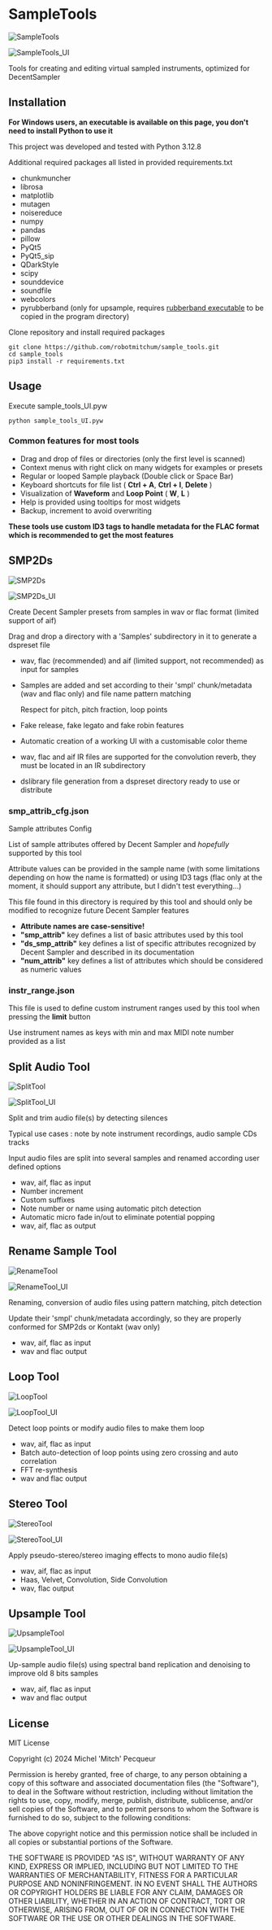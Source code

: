 # SampleTools

![SampleTools](tools/UI/icons/sample_tools_64.png)

![SampleTools_UI](screencaps/sample_tools_ui.png)

Tools for creating and editing virtual sampled instruments, optimized for DecentSampler

## Installation

**For Windows users, an executable is available on this page, you don't need to install Python to use it**

This project was developed and tested with Python 3.12.8

Additional required packages all listed in provided requirements.txt

- chunkmuncher
- librosa
- matplotlib
- mutagen
- noisereduce
- numpy
- pandas
- pillow
- PyQt5
- PyQt5_sip
- QDarkStyle
- scipy
- sounddevice
- soundfile
- webcolors
- pyrubberband (only for upsample, requires [rubberband executable](https://breakfastquay.com/rubberband/) to be copied
  in the program directory)

Clone repository and install required packages

```
git clone https://github.com/robotmitchum/sample_tools.git
cd sample_tools
pip3 install -r requirements.txt
```

## Usage

Execute sample_tools_UI.pyw

```
python sample_tools_UI.pyw
```

### Common features for most tools

- Drag and drop of files or directories (only the first level is scanned)
- Context menus with right click on many widgets for examples or presets
- Regular or looped Sample playback (Double click or Space Bar)
- Keyboard shortcuts for file list ( **Ctrl + A**, **Ctrl + I**, **Delete** )
- Visualization of **Waveform** and **Loop Point** ( **W**, **L** )
- Help is provided using tooltips for most widgets
- Backup, increment to avoid overwriting

**These tools use custom ID3 tags to handle metadata for the FLAC format which is recommended to get the most features**

## SMP2Ds

![SMP2Ds](tools/UI/icons/smp2ds_64.png)

![SMP2Ds_UI](screencaps/smp2ds_ui.png)

Create Decent Sampler presets from samples in wav or flac format (limited support of aif)

Drag and drop a directory with a 'Samples' subdirectory in it to generate a dspreset file

- wav, flac (recommended) and aif (limited support, not recommended) as input for samples
- Samples are added and set according to their 'smpl' chunk/metadata (wav and flac only) and file name pattern matching

  Respect for pitch, pitch fraction, loop points
- Fake release, fake legato and fake robin features
- Automatic creation of a working UI with a customisable color theme
- wav, flac and aif IR files are supported for the convolution reverb, they must be located in an IR subdirectory
- dslibrary file generation from a dspreset directory ready to use or distribute

### smp_attrib_cfg.json

Sample attributes Config

List of sample attributes offered by Decent Sampler and *hopefully* supported by this tool

Attribute values can be provided in the sample name (with some limitations depending on how the name is formatted)
or using ID3 tags (flac only at the moment, it should support any attribute, but I didn't test everything...)

This file found in this directory is required by this tool and should only be modified to recognize future Decent
Sampler features

- **Attribute names are case-sensitive!**
- **"smp_attrib"** key defines a list of basic attributes used by this tool
- **"ds_smp_attrib"** key defines a list of specific attributes recognized by Decent Sampler and described in its
  documentation
- **"num_attrib"** key defines a list of attributes which should be considered as numeric values

### instr_range.json

This file is used to define custom instrument ranges used by this tool when pressing the **limit** button

Use instrument names as keys with min and max MIDI note number provided as a list

## Split Audio Tool

![SplitTool](tools/UI/icons/split_tool_64.png)

![SplitTool_UI](screencaps/split_tool_ui.png)

Split and trim audio file(s) by detecting silences

Typical use cases : note by note instrument recordings, audio sample CDs tracks

Input audio files are split into several samples and renamed according user defined options

- wav, aif, flac as input
- Number increment
- Custom suffixes
- Note number or name using automatic pitch detection
- Automatic micro fade in/out to eliminate potential popping
- wav, aif, flac as output

## Rename Sample Tool

![RenameTool](tools/UI/icons/rename_tool_64.png)

![RenameTool_UI](screencaps/rename_tool_ui.png)

Renaming, conversion of audio files using pattern matching, pitch detection

Update their 'smpl' chunk/metadata accordingly, so they are properly conformed for SMP2ds or Kontakt (wav only)

- wav, aif, flac as input
- wav and flac output

## Loop Tool

![LoopTool](tools/UI/icons/loop_tool_64.png)

![LoopTool_UI](screencaps/loop_tool_ui.png)

Detect loop points or modify audio files to make them loop

- wav, aif, flac as input
- Batch auto-detection of loop points using zero crossing and auto correlation
- FFT re-synthesis
- wav and flac output

## Stereo Tool

![StereoTool](tools/UI/icons/st_tool_64.png)

![StereoTool_UI](screencaps/st_tool_ui.png)

Apply pseudo-stereo/stereo imaging effects to mono audio file(s)

- wav, aif, flac as input
- Haas, Velvet, Convolution, Side Convolution
- wav, flac output

## Upsample Tool

![UpsampleTool](tools/UI/icons/upsample_tool_64.png)

![UpsampleTool_UI](screencaps/upsample_tool_ui.png)

Up-sample audio file(s) using spectral band replication and denoising to improve old 8 bits samples

- wav, aif, flac as input
- wav and flac output

## License

MIT License

Copyright (c) 2024 Michel 'Mitch' Pecqueur

Permission is hereby granted, free of charge, to any person obtaining a copy of this software and associated
documentation files (the "Software"), to deal in the Software without restriction, including without limitation the
rights to use, copy, modify, merge, publish, distribute, sublicense, and/or sell copies of the Software, and to permit
persons to whom the Software is furnished to do so, subject to the following conditions:

The above copyright notice and this permission notice shall be included in all copies or substantial portions of the
Software.

THE SOFTWARE IS PROVIDED "AS IS", WITHOUT WARRANTY OF ANY KIND, EXPRESS OR IMPLIED, INCLUDING BUT NOT LIMITED TO THE
WARRANTIES OF MERCHANTABILITY, FITNESS FOR A PARTICULAR PURPOSE AND NONINFRINGEMENT. IN NO EVENT SHALL THE AUTHORS OR
COPYRIGHT HOLDERS BE LIABLE FOR ANY CLAIM, DAMAGES OR OTHER LIABILITY, WHETHER IN AN ACTION OF CONTRACT, TORT OR
OTHERWISE, ARISING FROM, OUT OF OR IN CONNECTION WITH THE SOFTWARE OR THE USE OR OTHER DEALINGS IN THE SOFTWARE.